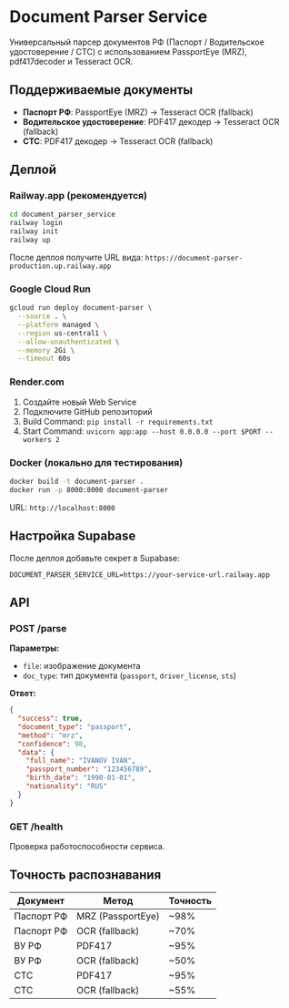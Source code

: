# Document Parser Service

Универсальный парсер документов РФ (Паспорт / Водительское удостоверение / СТС) с использованием PassportEye (MRZ), pdf417decoder и Tesseract OCR.

## Поддерживаемые документы

- **Паспорт РФ**: PassportEye (MRZ) → Tesseract OCR (fallback)
- **Водительское удостоверение**: PDF417 декодер → Tesseract OCR (fallback)
- **СТС**: PDF417 декодер → Tesseract OCR (fallback)

## Деплой

### Railway.app (рекомендуется)

```bash
cd document_parser_service
railway login
railway init
railway up
```

После деплоя получите URL вида: `https://document-parser-production.up.railway.app`

### Google Cloud Run

```bash
gcloud run deploy document-parser \
  --source . \
  --platform managed \
  --region us-central1 \
  --allow-unauthenticated \
  --memory 2Gi \
  --timeout 60s
```

### Render.com

1. Создайте новый Web Service
2. Подключите GitHub репозиторий
3. Build Command: `pip install -r requirements.txt`
4. Start Command: `uvicorn app:app --host 0.0.0.0 --port $PORT --workers 2`

### Docker (локально для тестирования)

```bash
docker build -t document-parser .
docker run -p 8000:8000 document-parser
```

URL: `http://localhost:8000`

## Настройка Supabase

После деплоя добавьте секрет в Supabase:

```
DOCUMENT_PARSER_SERVICE_URL=https://your-service-url.railway.app
```

## API

### POST /parse

**Параметры:**
- `file`: изображение документа
- `doc_type`: тип документа (`passport`, `driver_license`, `sts`)

**Ответ:**
```json
{
  "success": true,
  "document_type": "passport",
  "method": "mrz",
  "confidence": 98,
  "data": {
    "full_name": "IVANOV IVAN",
    "passport_number": "123456789",
    "birth_date": "1990-01-01",
    "nationality": "RUS"
  }
}
```

### GET /health

Проверка работоспособности сервиса.

## Точность распознавания

| Документ | Метод | Точность |
|----------|-------|----------|
| Паспорт РФ | MRZ (PassportEye) | ~98% |
| Паспорт РФ | OCR (fallback) | ~70% |
| ВУ РФ | PDF417 | ~95% |
| ВУ РФ | OCR (fallback) | ~50% |
| СТС | PDF417 | ~95% |
| СТС | OCR (fallback) | ~55% |
